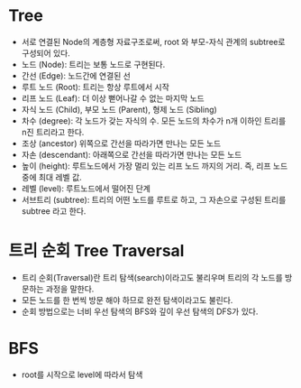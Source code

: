 # Tree
- 서로 연결된 Node의 계층형 자료구조로써, root 와 부모-자식 관계의 subtree로 구성되어 있다.
- 노드 (Node): 트리는 보통 노드로 구현된다.
- 간선 (Edge): 노드간에 연결된 선
- 루트 노드 (Root): 트리는 항상 루트에서 시작
- 리프 노드 (Leaf): 더 이상 뻗어나갈 수 없는 마지막 노드
- 자식 노드 (Child), 부모 노드 (Parent), 형제 노드 (Sibling)
- 차수 (degree): 각 노드가 갖는 자식의 수. 모든 노드의 차수가 n개 이하인 트리를 n진 트리라고 한다.
- 조상 (ancestor) 위쪽으로 간선을 따라가면 만나는 모든 노드
- 자손 (descendant): 아래쪽으로 간선을 따라가면 만나는 모든 노드
- 높이 (height): 루트노드에서 가장 멀리 있는 리프 노드 까지의 거리. 즉, 리프 노드중에 최대 레벨 값.
- 레벨 (level): 루트노드에서 떨어진 단계
- 서브트리 (subtree): 트리의 어떤 노드를 루트로 하고, 그 자손으로 구성된 트리를 subtree 라고 한다.

# 트리 순회 Tree Traversal
- 트리 순회(Traversal)란 트리 탐색(search)이라고도 불리우며 트리의 각 노드를 방문하는 과정을 말한다.
- 모든 노드를 한 번씩 방문 해야 하므로 완전 탐색이라고도 불린다.
- 순회 방법으로는 너비 우선 탐색의 BFS와 깊이 우선 탐색의 DFS가 있다.

# BFS
- root를 시작으로 level에 따라서 탐색
